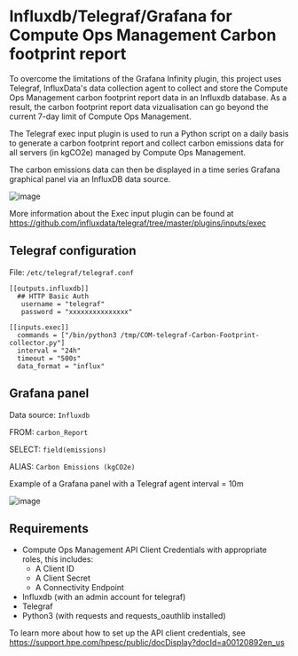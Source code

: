 # Influxdb/Telegraf/Grafana for Compute Ops Management Carbon footprint report

To overcome the limitations of the Grafana Infinity plugin, this project uses Telegraf, InfluxData's data collection agent to collect and store the Compute Ops Management carbon footprint report data in an Influxdb database. As a result, the carbon footprint report data vizualisation can go beyond the current 7-day limit of Compute Ops Management. 

The Telegraf exec input plugin is used to run a Python script on a daily basis to generate a carbon footprint report and collect carbon emissions data for all servers (in kgCO2e) managed by Compute Ops Management.

The carbon emissions data can then be displayed in a time series Grafana graphical panel via an InfluxDB data source. 

![image](https://user-images.githubusercontent.com/13134334/204873169-6ca5393a-d98a-4d67-81b4-e439b4a3a507.png)

More information about the Exec input plugin can be found at https://github.com/influxdata/telegraf/tree/master/plugins/inputs/exec 

## Telegraf configuration 

File: `/etc/telegraf/telegraf.conf`

```
[[outputs.influxdb]]
  ## HTTP Basic Auth
   username = "telegraf"
   password = "xxxxxxxxxxxxxxx"

[[inputs.exec]]
  commands = ["/bin/python3 /tmp/COM-telegraf-Carbon-Footprint-collector.py"]
  interval = "24h" 
  timeout = "500s"
  data_format = "influx"
```

## Grafana panel

Data source: `Influxdb`

FROM: `carbon_Report`

SELECT: `field(emissions)`

ALIAS: `Carbon Emissions (kgCO2e)`

Example of a Grafana panel with a Telegraf agent interval = 10m

![image](https://user-images.githubusercontent.com/13134334/203847292-2ae20cbb-a4fb-486f-ab6a-31abd72d7925.png)


## Requirements
- Compute Ops Management API Client Credentials with appropriate roles, this includes:
   - A Client ID
   - A Client Secret
   - A Connectivity Endpoint
- Influxdb (with an admin account for telegraf)
- Telegraf
- Python3 (with requests and requests_oauthlib installed)

To learn more about how to set up the API client credentials, see https://support.hpe.com/hpesc/public/docDisplay?docId=a00120892en_us 



